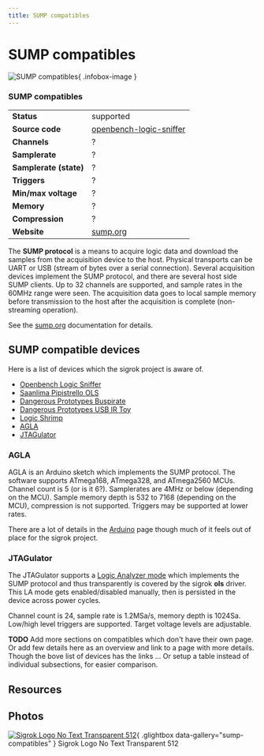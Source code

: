 ```yaml
---
title: SUMP compatibles
---
```


# SUMP compatibles

<div class="infobox" markdown>

![SUMP compatibles](./img/Sigrok_logo_no_text_transparent_512.png){ .infobox-image }

### SUMP compatibles

| | |
|---|---|
| **Status** | supported |
| **Source code** | [openbench-logic-sniffer](https://github.com/OpenTraceLab/OpenTraceCapture/tree/main/src/hardware/openbench-logic-sniffer) |
| **Channels** | ? |
| **Samplerate** | ? |
| **Samplerate (state)** | ? |
| **Triggers** | ? |
| **Min/max voltage** | ? |
| **Memory** | ? |
| **Compression** | ? |
| **Website** | [sump.org](http://www.sump.org/projects/analyzer/protocol/) |

</div>

The **SUMP protocol** is a means to acquire logic data and download the samples from the acquisition device to the host. Physical transports can be UART or USB (stream of bytes over a serial connection). Several acquisition devices implement the SUMP protocol, and there are several host side SUMP clients. Up to 32 channels are supported, and sample rates in the 60MHz range were seen. The acquisition data goes to local sample memory before transmission to the host after the acquisition is complete (non-streaming operation).

See the [sump.org](http://www.sump.org/projects/analyzer/protocol/) documentation for details.

## SUMP compatible devices

Here is a list of devices which the sigrok project is aware of.

- [ Openbench Logic Sniffer](https://sigrok.org/wiki/Openbench_Logic_Sniffer)
- [ Saanlima Pipistrello OLS](https://sigrok.org/wiki/Saanlima_Pipistrello_OLS)
- [ Dangerous Prototypes Buspirate](https://sigrok.org/wiki/Dangerous_Prototypes_Buspirate)
- [ Dangerous Prototypes USB IR Toy](https://sigrok.org/wiki/Dangerous_Prototypes_USB_IR_Toy)
- [ Logic Shrimp](https://sigrok.org/wiki/Logic_Shrimp)
- [AGLA](https://github.com/gillham/logic_analyzer)
- [ JTAGulator](https://sigrok.org/wiki/JTAGulator)
### AGLA

AGLA is an Arduino sketch which implements the SUMP protocol. The software supports ATmega168, ATmega328, and ATmega2560 MCUs. Channel count is 5 (or is it 6?). Samplerates are 4MHz or below (depending on the MCU). Sample memory depth is 532 to 7168 (depending on the MCU), compression is not supported. Triggers may be supported at lower rates.

There are a lot of details in the [Arduino](https://sigrok.org/wiki/Arduino) page though much of it feels out of place for the sigrok project.

### JTAGulator

The JTAGulator supports a [Logic Analyzer mode](https://github.com/grandideastudio/jtagulator/wiki/Logic-Analyzer) which implements the SUMP protocol and thus transparently is covered by the sigrok **ols** driver. This LA mode gets enabled/disabled manually, then is persisted in the device across power cycles.

Channel count is 24, sample rate is 1.2MSa/s, memory depth is 1024Sa. Low/high level triggers are supported. Target voltage levels are adjustable.

**TODO** Add more sections on compatibles which don't have their own page. Or add few details here as an overview and link to a page with more details. Though the bove list of devices has the links ... Or setup a table instead of individual subsections, for easier comparison.

## Resources

## Photos

<div class="photo-grid" markdown>

[![Sigrok Logo No Text Transparent 512](./img/Sigrok_logo_no_text_transparent_512.png)](./img/Sigrok_logo_no_text_transparent_512.png "Sigrok Logo No Text Transparent 512"){ .glightbox data-gallery="sump-compatibles" }
<span class="caption">Sigrok Logo No Text Transparent 512</span>

</div>
